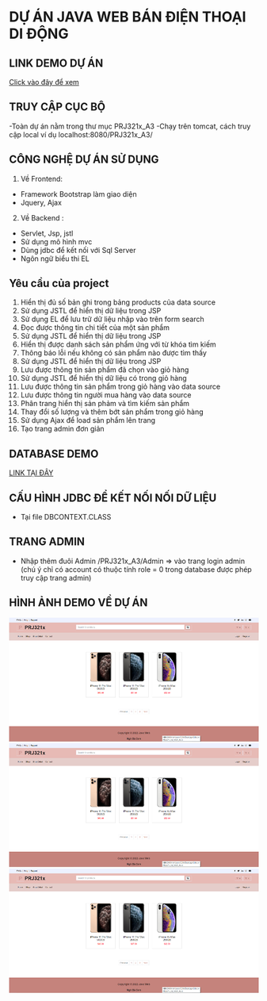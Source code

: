 # DỰ ÁN JAVA WEB BÁN ĐIỆN THOẠI DI ĐỘNG
## LINK DEMO DỰ ÁN
[Click vào đây để xem](https://prj321-sonnb-project.herokuapp.com/)

## TRUY CẬP CỤC BỘ
-Toàn dự án nằm trong thư mục PRJ321x_A3
-Chạy trên tomcat, cách truy cập local ví dụ localhost:8080/PRJ321x_A3/

## CÔNG NGHỆ DỰ ÁN SỬ DỤNG
 1. Về Frontend:
 -  Framework Bootstrap làm giao diện 
 -  Jquery, Ajax 
 2. Về Backend :
- Servlet, Jsp, jstl
- Sử dụng mô hình mvc 
- Dùng jdbc để kết nối với Sql Server
- Ngôn ngữ biểu thi EL

## Yêu cầu của project
1. Hiển thị đủ số bản ghi trong bảng products của data source 
2. Sử dụng JSTL để hiển thị dữ liệu trong JSP
3. Sử dụng EL để lưu trữ dữ liệu nhập vào trên form search
4. Đọc được thông tin chi tiết của một sản phẩm
5. Sử dụng JSTL để hiển thị dữ liệu trong JSP
6. Hiển thị được danh sách sản phẩm ứng với từ khóa tìm kiếm
7. Thông báo lỗi nếu không có sản phẩm nào được tìm thấy
8. Sử dụng JSTL để hiển thị dữ liệu trong JSP
9. Lưu được thông tin sản phẩm đã chọn vào giỏ hàng
10. Sử dụng JSTL để hiển thị dữ liệu có trong giỏ hàng
11. Lưu được thông tin sản phẩm trong giỏ hàng vào data source
12. Lưu được thông tin người mua hàng vào data source
13. Phân trang hiển thị sản phảm và tìm kiếm sản phẩm
14. Thay đổi số lượng và thêm bớt sản phẩm trong giỏ hàng
15. Sử dụng Ajax để load sản phẩm lên trang
16. Tạo trang admin đơn giản

## DATABASE DEMO
[LINK TẠI ĐÂY](https://github.com/sonnb96/PRJ321x_A3_JAVA_WEB/blob/main/ShoppingDB.sql)

## CẤU HÌNH JDBC ĐỂ KẾT NỐI NỐI DỮ LIỆU 
- Tại file DBCONTEXT.CLASS

## TRANG ADMIN
- Nhập thêm đuôi Admin /PRJ321x_A3/Admin => vào trang login admin (chú ý chỉ có account có thuộc tính role = 0 trong database được phép truy cập trang admin)

## HÌNH ẢNH DEMO VỀ DỰ ÁN
![Home](https://github.com/sonnb96/PRJ321x_A3_JAVA_WEB/blob/main/HomeGui.png)
![Detail product](https://github.com/sonnb96/PRJ321x_A3_JAVA_WEB/blob/main/HomeGui.png)
![Order](https://github.com/sonnb96/PRJ321x_A3_JAVA_WEB/blob/main/HomeGui.png)
